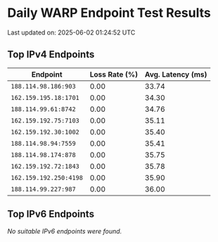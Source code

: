 # Daily WARP Endpoint Test Results

Last updated on: 2025-06-02 01:24:52 UTC

## Top IPv4 Endpoints

| Endpoint | Loss Rate (%) | Avg. Latency (ms) |
|---|---|---|
| `188.114.98.186:903` | 0.00 | 33.74 |
| `162.159.195.18:1701` | 0.00 | 34.30 |
| `188.114.99.61:8742` | 0.00 | 34.76 |
| `162.159.192.75:7103` | 0.00 | 35.11 |
| `162.159.192.30:1002` | 0.00 | 35.40 |
| `188.114.98.94:7559` | 0.00 | 35.41 |
| `188.114.98.174:878` | 0.00 | 35.75 |
| `162.159.192.72:1843` | 0.00 | 35.78 |
| `162.159.192.250:4198` | 0.00 | 35.90 |
| `188.114.99.227:987` | 0.00 | 36.00 |

## Top IPv6 Endpoints

*No suitable IPv6 endpoints were found.*

